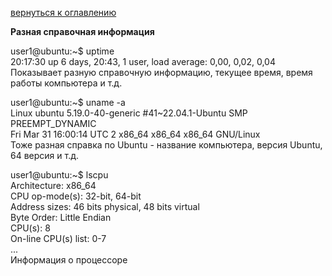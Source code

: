 <a href="/README.md">вернуться к оглавлению</a>

<b>Разная справочная информация </b> <br>

user1@ubuntu:~$ uptime <br>
20:17:30 up 6 days, 20:43,  1 user,  load average: 0,00, 0,02, 0,04 <br>
Показывает разную справочную информацию, текущее время, время работы компьютера и т.д.

user1@ubuntu:~$ uname -a <br>
Linux ubuntu 5.19.0-40-generic #41~22.04.1-Ubuntu SMP PREEMPT_DYNAMIC <br>
Fri Mar 31 16:00:14 UTC 2 x86_64 x86_64 x86_64 GNU/Linux <br>
Тоже разная справка по Ubuntu - название компьютера, версия Ubuntu, 64 версия и т.д.

user1@ubuntu:~$ lscpu <br>
Architecture: x86_64  <br>
CPU op-mode(s): 32-bit, 64-bit <br>
Address sizes:  46 bits physical, 48 bits virtual <br>
Byte Order: Little Endian <br>
CPU(s): 8 <br>
On-line CPU(s) list: 0-7 <br>
... <br>
Информация о процессоре <br>